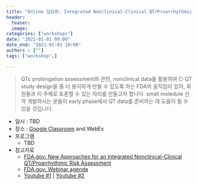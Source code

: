 ```yaml
---
title: "Online 집담회: Integrated Nonclinical-Clinical QT/Proarrhythmic Risk Assessment"
header:
  teaser: 
  image: 
categories: ["workshops"]
date: "2021-01-01 09:00"
date_end: "2021-01-01 10:00"
authors : [""]
tags: ["workshop",]

---
```

>  QTc prolongation assessment와 관련, nonclinical data를 활용하여 C-QT study design을 좀 더 용이하게 만들 수 있도록 하는 FDA의 움직임이 있어, 회원들과 이 주제로 토론할 수 있는 자리를 만들고자 합니다. small moledule 신약 개발하시는 분들이 early phase에서 QT data를 준비하는 데 도움이 될 수 있을 것입니다.

- 일시 : TBD
- 장소 : [Google Classroom](https://classroom.google.com/c/MzAxNTEwMDA5ODY1?cjc=xpa5r5l) and WebEx
- 프로그램
    - TBD
- 참고자료
    - [FDA.gov: New Approaches for an Integrated Nonclinical-Clinical QT/Proarrhythmic Risk Assessment](https://www.fda.gov/drugs/news-events-human-drugs/new-approaches-integrated-nonclinical-clinical-qtproarrhythmic-risk-assessment-10152020-10162020)
    - [FDA.gov: Webinar agenda](https://www.fda.gov/media/142132/download)
    - [Youtube #1](https://www.youtube.com/watch?v=Ymem34Tykfc) | [Youtube #2](https://www.youtube.com/watch?v=1bwPZYVmwWc)